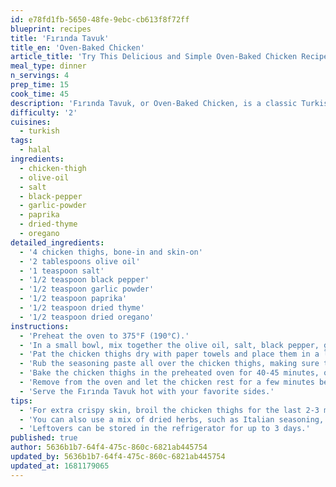 ```yaml
---
id: e78fd1fb-5650-48fe-9ebc-cb613f8f72ff
blueprint: recipes
title: 'Fırında Tavuk'
title_en: 'Oven-Baked Chicken'
article_title: 'Try This Delicious and Simple Oven-Baked Chicken Recipe'
meal_type: dinner
n_servings: 4
prep_time: 15
cook_time: 45
description: 'Fırında Tavuk, or Oven-Baked Chicken, is a classic Turkish dish that is easy to make and delicious. This recipe features juicy chicken thighs that are seasoned with herbs and baked to perfection in the oven. Serve with your favorite sides for a hearty and satisfying meal!'
difficulty: '2'
cuisines:
  - turkish
tags:
  - halal
ingredients:
  - chicken-thigh
  - olive-oil
  - salt
  - black-pepper
  - garlic-powder
  - paprika
  - dried-thyme
  - oregano
detailed_ingredients:
  - '4 chicken thighs, bone-in and skin-on'
  - '2 tablespoons olive oil'
  - '1 teaspoon salt'
  - '1/2 teaspoon black pepper'
  - '1/2 teaspoon garlic powder'
  - '1/2 teaspoon paprika'
  - '1/2 teaspoon dried thyme'
  - '1/2 teaspoon dried oregano'
instructions:
  - 'Preheat the oven to 375°F (190°C).'
  - 'In a small bowl, mix together the olive oil, salt, black pepper, garlic powder, paprika, dried thyme, and dried oregano to make a seasoning paste.'
  - 'Pat the chicken thighs dry with paper towels and place them in a large baking dish, skin-side up.'
  - 'Rub the seasoning paste all over the chicken thighs, making sure to get under the skin as well.'
  - 'Bake the chicken thighs in the preheated oven for 40-45 minutes, or until the internal temperature reaches 165°F (74°C).'
  - 'Remove from the oven and let the chicken rest for a few minutes before serving.'
  - 'Serve the Fırında Tavuk hot with your favorite sides.'
tips:
  - 'For extra crispy skin, broil the chicken thighs for the last 2-3 minutes of cooking.'
  - 'You can also use a mix of dried herbs, such as Italian seasoning, instead of the thyme and oregano.'
  - 'Leftovers can be stored in the refrigerator for up to 3 days.'
published: true
author: 5636b1b7-64f4-475c-860c-6821ab445754
updated_by: 5636b1b7-64f4-475c-860c-6821ab445754
updated_at: 1681179065
---
```

